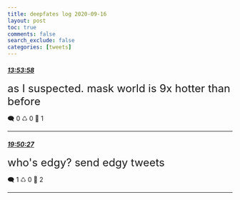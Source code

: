 ```yaml
---
title: deepfates log 2020-09-16
layout: post
toc: true
comments: false
search_exclude: false
categories: [tweets]
---
```



#### <a href = "https://twitter.com/deepfates/status/1306320443612168192">*13:53:58*</a>

<font size="5">as I suspected. mask world is 9x hotter than before</font>



🗨️ 0 ♺ 0 🤍  1   

---
    
#### <a href = "https://twitter.com/deepfates/status/1306410156851261440">*19:50:27*</a>

<font size="5">who's edgy? send edgy tweets</font>



🗨️ 1 ♺ 0 🤍  2   

---
    
            


